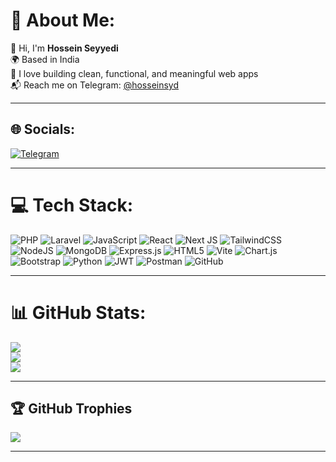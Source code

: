 # 💫 About Me:
👋 Hi, I'm **Hossein Seyyedi**  
🌍 Based in India  
🚀 I love building clean, functional, and meaningful web apps  
📬 Reach me on Telegram: [@hosseinsyd](https://t.me/hosseinsyd)

---

## 🌐 Socials:
[![Telegram](https://img.shields.io/badge/Telegram-2CA5E0?style=flat-square&logo=telegram&logoColor=white)](https://t.me/hosseinsyd)

---

# 💻 Tech Stack:
![PHP](https://img.shields.io/badge/php-%23777BB4.svg?style=flat-square&logo=php&logoColor=white)
![Laravel](https://img.shields.io/badge/laravel-%23FF2D20.svg?style=flat-square&logo=laravel&logoColor=white)
![JavaScript](https://img.shields.io/badge/javascript-%23323330.svg?style=flat-square&logo=javascript&logoColor=%23F7DF1E)
![React](https://img.shields.io/badge/react-%2320232a.svg?style=flat-square&logo=react&logoColor=%2361DAFB)
![Next JS](https://img.shields.io/badge/Next-black?style=flat-square&logo=next.js&logoColor=white)
![TailwindCSS](https://img.shields.io/badge/tailwindcss-%2338B2AC.svg?style=flat-square&logo=tailwind-css&logoColor=white)
![NodeJS](https://img.shields.io/badge/node.js-6DA55F?style=flat-square&logo=node.js&logoColor=white)
![MongoDB](https://img.shields.io/badge/MongoDB-%234ea94b.svg?style=flat-square&logo=mongodb&logoColor=white)
![Express.js](https://img.shields.io/badge/express.js-%23404d59.svg?style=flat-square&logo=express&logoColor=%2361DAFB)
![HTML5](https://img.shields.io/badge/html5-%23E34F26.svg?style=flat-square&logo=html5&logoColor=white)
![Vite](https://img.shields.io/badge/vite-%23646CFF.svg?style=flat-square&logo=vite&logoColor=white)
![Chart.js](https://img.shields.io/badge/chart.js-F5788D.svg?style=flat-square&logo=chart.js&logoColor=white)
![Bootstrap](https://img.shields.io/badge/bootstrap-%238511FA.svg?style=flat-square&logo=bootstrap&logoColor=white)
![Python](https://img.shields.io/badge/python-3670A0?style=flat-square&logo=python&logoColor=ffdd54)
![JWT](https://img.shields.io/badge/JWT-black?style=flat-square&logo=JSON%20web%20tokens)
![Postman](https://img.shields.io/badge/Postman-FF6C37?style=flat-square&logo=postman&logoColor=white)
![GitHub](https://img.shields.io/badge/github-%23121011.svg?style=flat-square&logo=github&logoColor=white)

---

# 📊 GitHub Stats:
![](https://github-readme-stats.vercel.app/api?username=hosseinsyd&theme=dark&hide_border=true&include_all_commits=true&count_private=true)<br/>
![](https://github-readme-streak-stats.herokuapp.com/?user=hosseinsyd&theme=dark&hide_border=true)<br/>
![](https://github-readme-stats.vercel.app/api/top-langs/?username=hosseinsyd&theme=dark&hide_border=true&layout=compact)

---

## 🏆 GitHub Trophies
![](https://github-profile-trophy.vercel.app/?username=hosseinsyd&theme=dracula&no-frame=true&no-bg=true&margin-w=4)

---

<!-- Proudly customized for Hossein Seyyedi -->
